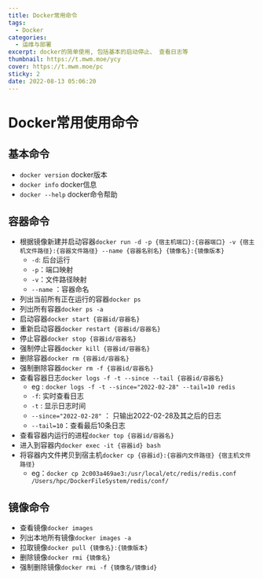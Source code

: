 ```yaml
---
title: Docker常用命令
tags:
  - Docker
categories:
  - 运维与部署
excerpt: docker的简单使用, 包括基本的启动停止、 查看日志等
thumbnail: https://t.mwm.moe/ycy
cover: https://t.mwm.moe/pc
sticky: 2
date: 2022-08-13 05:06:20
---
```


# Docker常用使用命令
## 基本命令
- `docker version` docker版本
- `docker info` docker信息
- `docker --help` docker命令帮助
## 容器命令
- 根据镜像新建并启动容器`docker run -d -p {宿主机端口}:{容器端口} -v {宿主机文件路径}:{容器文件路径} --name {容器名别名} {镜像名}:{镜像版本}`
  - `-d`: 后台运行
  - `-p`：端口映射
  - `-v`：文件路径映射
  - `--name` ：容器命名
- 列出当前所有正在运行的容器`docker ps`
- 列出所有容器`docker ps -a`
- 启动容器`docker start {容器id/容器名}`
- 重新启动容器`docker restart {容器id/容器名}`
- 停止容器`docker stop {容器id/容器名}`
- 强制停止容器`docker kill {容器id/容器名}`
- 删除容器`docker rm {容器id/容器名}`
- 强制删除容器`docker rm -f {容器id/容器名}`
- 查看容器日志`docker logs -f -t --since --tail {容器id/容器名}`
  - eg : `docker logs -f -t --since="2022-02-28" --tail=10 redis`
  - `-f`: 实时查看日志
  - `-t` : 显示日志时间
  - `--since="2022-02-28"` ： 只输出2022-02-28及其之后的日志
  - `--tail=10`：查看最后10条日志
- 查看容器内运行的进程`docker top {容器id/容器名}`
- 进入到容器内`docker exec -it {容器id} bash`
- 将容器内文件拷贝到宿主机`docker cp {容器id}:{容器内文件路径} {宿主机文件路径}`
  - eg：`docker cp 2c003a469ae3:/usr/local/etc/redis/redis.conf /Users/hpc/DockerFileSystem/redis/conf/`

## 镜像命令
- 查看镜像`docker images`
- 列出本地所有镜像`docker images -a`
- 拉取镜像`docker pull {镜像名}:{镜像版本}`
- 删除镜像`docker rmi {镜像名}`
- 强制删除镜像`docker rmi -f {镜像名/镜像id}`
